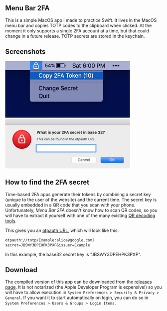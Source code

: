 ## Menu Bar 2FA

This is a simple MacOS app I made to practice Swift. It lives in the MacOS menu bar and copies TOTP codes to the clipboard when clicked. At the moment it only supports a single 2FA account at a time, but that could change in a future release. TOTP secrets are stored in the keychain.

## Screenshots

<img src="Screenshots/copy.png" width="400">
<img src="Screenshots/prompt.png" width="400">

## How to find the 2FA secret

Time-based 2FA apps generate their tokens by combining a secret key (unique to the user of the website) and the current time. The secret key is usually embedded in a QR code that you scan with your phone. Unfortunately, *Menu Bar 2FA* doesn't know how to scan QR codes, so you will have to extract it yourself with one of the many existing [QR decoding tools](https://google.com/search?q=online+QR+code+decoder).

This gives you an [otpauth URL](https://github.com/google/google-authenticator/wiki/Key-Uri-Format), which will look like this:
```
otpauth://totp/Example:alice@google.com?secret=JBSWY3DPEHPK3PXP&issuer=Example
```

In this example, the base32 secret key is "JBSWY3DPEHPK3PXP".

## Download

The compiled version of this app can be downloaded from the [releases page](https://github.com/scottmangiapane/menu-bar-2fa/releases). It is not notarized (the Apple Developer Program is expensive!) so you will have to allow execution in `System Preferences > Security & Privacy > General`. If you want it to start automatically on login, you can do so in `System Preferences > Users & Groups > Login Items`.
